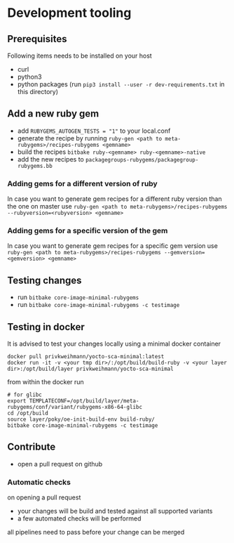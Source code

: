 # Development tooling

## Prerequisites

Following items needs to be installed on your host

* curl
* python3
* python packages (run `pip3 install --user -r dev-requirements.txt` in this directory)

## Add a new ruby gem

* add `RUBYGEMS_AUTOGEN_TESTS = "1"` to your local.conf
* generate the recipe by running `ruby-gen <path to meta-rubygems>/recipes-rubygems <gemname>`
* build the recipes `bitbake ruby-<gemname> ruby-<gemname>-native`
* add the new recipes to `packagegroups-rubygems/packagegroup-rubygems.bb`

### Adding gems for a different version of ruby

In case you want to generate gem recipes for a different ruby version than the one on master use
`ruby-gen <path to meta-rubygems>/recipes-rubygems --rubyversion=<rubyversion> <gemname>`

### Adding gems for a specific version of the gem

In case you want to generate gem recipes for a specific gem version use
`ruby-gen <path to meta-rubygems>/recipes-rubygems --gemversion=<gemversion> <gemname>`

## Testing changes

* run `bitbake core-image-minimal-rubygems`
* run `bitbake core-image-minimal-rubygems -c testimage`

## Testing in docker

It is advised to test your changes locally using a minimal docker container

```shell
docker pull privkweihmann/yocto-sca-minimal:latest
docker run -it -v <your tmp dir>/:/opt/build/build-ruby -v <your layer dir>:/opt/build/layer privkweihmann/yocto-sca-minimal
```

from within the docker run

```shell
# for glibc
export TEMPLATECONF=/opt/build/layer/meta-rubygems/conf/variant/rubygems-x86-64-glibc
cd /opt/build
source layer/poky/oe-init-build-env build-ruby/
bitbake core-image-minimal-rubygems -c testimage
```

## Contribute

* open a pull request on github

### Automatic checks

on opening a pull request

* your changes will be build and tested against all supported variants
* a few automated checks will be performed

all pipelines need to pass before your change can be merged
